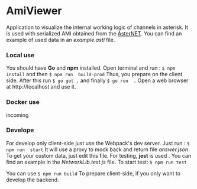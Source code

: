 # AmiViewer
Application to visualize the internal working logic of channels in asterisk. It is used with serialized AMI obtained from the [AsterNET](https://github.com/AsterNET/AsterNET).
You can find an example of used data in an *example.astl* file.

### Local use
You should have **Go** and **npm** installed.
Open terminal and run :
`$ npm install`
and then 
`$ npm run  build-prod`
Thus, you prepare on the client side.
After this run
`$ go get .`
and finally
`$ go run  .`
Open a web browser at http://localhost and use it.

### Docker use
incoming

### Develope
For develop only client-side just use the Webpack's dev server. Just run :
`$ npm run  start`
It will use a proxy to mock back and return file *answer.json*. To get your custom data, just edit this file.
For testing, **jest** is used .  You can find an example in the *NetworkLib.test.js* file.
To start test:
`$ npm run test`

You can use 
`$ npm run build`
To prepare client-side, if you only want to develop the backend.